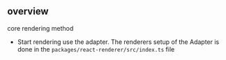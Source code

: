 ## overview

core rendering method

* Start rendering use the adapter. The renderers setup of the Adapter is done in the `packages/react-renderer/src/index.ts` file
